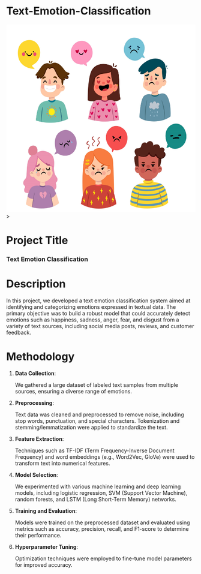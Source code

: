 # Text-Emotion-Classification
<img src="text.png" alt="Image description" width="700" height="500">>
# Project Title
### Text Emotion Classification
# Description
In this project, we developed a text emotion classification system aimed at identifying and categorizing emotions expressed in textual data. The primary objective was to build a robust model that could accurately detect emotions such as happiness, sadness, anger, fear, and disgust from a variety of text sources, including social media posts, reviews, and customer feedback.
# Methodology
1. **Data Collection**:

   We gathered a large dataset of labeled text samples from multiple sources, ensuring a diverse range of emotions.

2. **Preprocessing**:

   Text data was cleaned and preprocessed to remove noise, including stop words, punctuation, and special characters. Tokenization and stemming/lemmatization were applied to standardize the text.

3. **Feature Extraction**:

   Techniques such as TF-IDF (Term Frequency-Inverse Document Frequency) and word embeddings (e.g., Word2Vec, GloVe) were used to transform text into numerical features.

4. **Model Selection**:

   We experimented with various machine learning and deep learning models, including logistic regression, SVM (Support Vector Machine), random forests, and LSTM (Long Short-Term Memory) networks.

5. **Training and Evaluation**:

   Models were trained on the preprocessed dataset and evaluated using metrics such as accuracy, precision, recall, and F1-score to determine their performance.

6. **Hyperparameter Tuning**:

   Optimization techniques were employed to fine-tune model parameters for improved accuracy.
